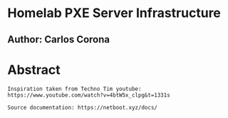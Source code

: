 # Homelab PXE Server Infrastructure
## Author: Carlos Corona

# Abstract
    Inspiration taken from Techno Tim youtube: https://www.youtube.com/watch?v=4btW5x_clpg&t=1331s

    Source documentation: https://netboot.xyz/docs/

    